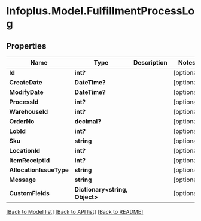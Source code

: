 # Infoplus.Model.FulfillmentProcessLog
## Properties

Name | Type | Description | Notes
------------ | ------------- | ------------- | -------------
**Id** | **int?** |  | [optional] 
**CreateDate** | **DateTime?** |  | [optional] 
**ModifyDate** | **DateTime?** |  | [optional] 
**ProcessId** | **int?** |  | [optional] 
**WarehouseId** | **int?** |  | [optional] 
**OrderNo** | **decimal?** |  | [optional] 
**LobId** | **int?** |  | [optional] 
**Sku** | **string** |  | [optional] 
**LocationId** | **int?** |  | [optional] 
**ItemReceiptId** | **int?** |  | [optional] 
**AllocationIssueType** | **string** |  | [optional] 
**Message** | **string** |  | [optional] 
**CustomFields** | **Dictionary&lt;string, Object&gt;** |  | [optional] 

[[Back to Model list]](../README.md#documentation-for-models) [[Back to API list]](../README.md#documentation-for-api-endpoints) [[Back to README]](../README.md)


